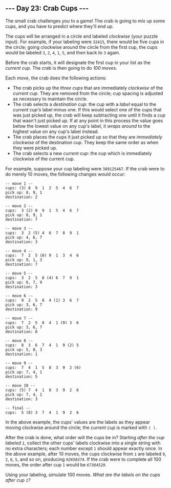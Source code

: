 ﻿## --- Day 23: Crab Cups ---

The small crab challenges  _you_  to a game! The crab is going to mix up some cups, and you have to predict where they'll end up.

The cups will be arranged in a circle and labeled  _clockwise_  (your puzzle input). For example, if your labeling were  `32415`, there would be five cups in the circle; going clockwise around the circle from the first cup, the cups would be labeled  `3`,  `2`,  `4`,  `1`,  `5`, and then back to  `3`  again.

Before the crab starts, it will designate the first cup in your list as the  _current cup_. The crab is then going to do  _100 moves_.

Each  _move_, the crab does the following actions:

-   The crab picks up the  _three cups_  that are immediately  _clockwise_  of the  _current cup_. They are removed from the circle; cup spacing is adjusted as necessary to maintain the circle.
-   The crab selects a  _destination cup_: the cup with a  _label_  equal to the  _current cup's_  label minus one. If this would select one of the cups that was just picked up, the crab will keep subtracting one until it finds a cup that wasn't just picked up. If at any point in this process the value goes below the lowest value on any cup's label, it  _wraps around_  to the highest value on any cup's label instead.
-   The crab places the cups it just picked up so that they are  _immediately clockwise_  of the destination cup. They keep the same order as when they were picked up.
-   The crab selects a new  _current cup_: the cup which is immediately clockwise of the current cup.

For example, suppose your cup labeling were  `389125467`. If the crab were to do merely 10 moves, the following changes would occur:

```
-- move 1 --
cups: (3) 8  9  1  2  5  4  6  7 
pick up: 8, 9, 1
destination: 2

-- move 2 --
cups:  3 (2) 8  9  1  5  4  6  7 
pick up: 8, 9, 1
destination: 7

-- move 3 --
cups:  3  2 (5) 4  6  7  8  9  1 
pick up: 4, 6, 7
destination: 3

-- move 4 --
cups:  7  2  5 (8) 9  1  3  4  6 
pick up: 9, 1, 3
destination: 7

-- move 5 --
cups:  3  2  5  8 (4) 6  7  9  1 
pick up: 6, 7, 9
destination: 3

-- move 6 --
cups:  9  2  5  8  4 (1) 3  6  7 
pick up: 3, 6, 7
destination: 9

-- move 7 --
cups:  7  2  5  8  4  1 (9) 3  6 
pick up: 3, 6, 7
destination: 8

-- move 8 --
cups:  8  3  6  7  4  1  9 (2) 5 
pick up: 5, 8, 3
destination: 1

-- move 9 --
cups:  7  4  1  5  8  3  9  2 (6)
pick up: 7, 4, 1
destination: 5

-- move 10 --
cups: (5) 7  4  1  8  3  9  2  6 
pick up: 7, 4, 1
destination: 3

-- final --
cups:  5 (8) 3  7  4  1  9  2  6 

```

In the above example, the cups' values are the labels as they appear moving clockwise around the circle; the  _current cup_  is marked with  `( )`.

After the crab is done, what order will the cups be in? Starting  _after the cup labeled  `1`_, collect the other cups' labels clockwise into a single string with no extra characters; each number except  `1`  should appear exactly once. In the above example, after 10 moves, the cups clockwise from  `1`  are labeled  `9`,  `2`,  `6`,  `5`, and so on, producing  _`92658374`_. If the crab were to complete all 100 moves, the order after cup  `1`  would be  _`67384529`_.

Using your labeling, simulate 100 moves.  _What are the labels on the cups after cup  `1`?_